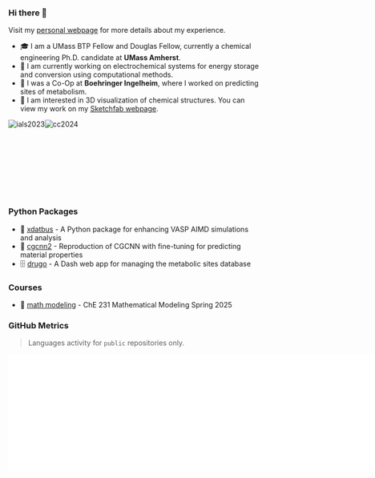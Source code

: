 ### Hi there 👋

Visit my [personal webpage](https://jcwang.org/) for more details about my experience.

- 🎓 I am a UMass BTP Fellow and Douglas Fellow, currently a chemical engineering Ph.D. candidate at **UMass Amherst**.
- 🔋 I am currently working on electrochemical systems for energy storage and conversion using computational methods.
- 💊 I was a Co-Op at **Boehringer Ingelheim**, where I worked on predicting sites of metabolism.
- 🥽 I am interested in 3D visualization of chemical structures. You can view my work on my [Sketchfab webpage](https://sketchfab.com/gur0bi).

<div style="display: flex; align-items: center;">
  <img height="150" alt="ials2023" src="https://jcwang.org/photo/ials2023.jpg">
  <img height="150" alt="cc2024" src="https://jcwang.org/photo/cc2024.png">
</div>

### Python Packages

- 🚌 [xdatbus](https://github.com/jcwang587/xdatbus) - A Python package for enhancing VASP AIMD simulations and analysis
- 🔮 [cgcnn2](https://github.com/jcwang587/cgcnn2) - Reproduction of CGCNN with fine-tuning for predicting material properties
- 🗄️ [drugo](https://github.com/jcwang587/drugo) - A Dash web app for managing the metabolic sites database

<!--
  [![Release](https://img.shields.io/github/v/release/jcwang587/xdatbus)](https://github.com/jcwang587/xdatbus/releases/latest)
  [![PyPI Downloads](https://static.pepy.tech/badge/xdatbus)](https://pepy.tech/projects/xdatbus)
-->

<!--
  [![Release](https://img.shields.io/github/v/release/jcwang587/cgcnn2)](https://github.com/jcwang587/cgcnn2/releases/latest)
  [![PyPI Downloads](https://static.pepy.tech/badge/cgcnn2)](https://pepy.tech/projects/cgcnn2)
-->

<!--
  [![Release](https://img.shields.io/github/v/release/jcwang587/drugo)](https://github.com/jcwang587/drugo/releases/latest)
  [![Heroku Status](https://img.shields.io/badge/Heroku-5A1BA9?logo=heroku)](https://drugo-a54338d8b0d8.herokuapp.com/)
-->

### Courses

- 📝 [math modeling](https://github.com/jcwang587/math-modeling) - ChE 231 Mathematical Modeling Spring 2025

<!--
  [![Jupyter Book Badge](https://jupyterbook.org/badge.svg)](https://jcwang.org/math-modeling/)
  [![DOI](https://zenodo.org/badge/821043229.svg)](https://doi.org/10.5281/zenodo.14303610)
-->

<!--
Here are some ideas to get you started:

- 🔭 I’m currently working on ...
- 🌱 I’m currently learning ...
- 👯 I’m looking to collaborate on ...
- 🤔 I’m looking for help with ...
- 💬 Ask me about ...
- 📫 How to reach me: ...
- 😄 Pronouns: ...
- ⚡ Fun fact: ...
-->

### GitHub Metrics 

> Languages activity for `public` repositories only.

<div style="display: flex; align-items: center;">
  <img width="395" alt="languages" src="/languages.svg">
  <img width="395" alt="base" src="/base.svg">
</div>
